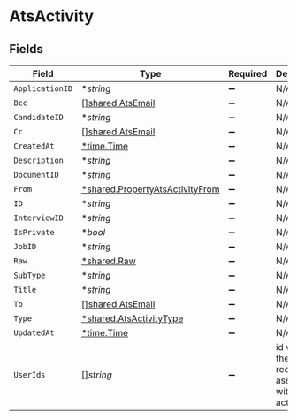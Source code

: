 # AtsActivity


## Fields

| Field                                                                                    | Type                                                                                     | Required                                                                                 | Description                                                                              |
| ---------------------------------------------------------------------------------------- | ---------------------------------------------------------------------------------------- | ---------------------------------------------------------------------------------------- | ---------------------------------------------------------------------------------------- |
| `ApplicationID`                                                                          | **string*                                                                                | :heavy_minus_sign:                                                                       | N/A                                                                                      |
| `Bcc`                                                                                    | [][shared.AtsEmail](../../../pkg/models/shared/atsemail.md)                              | :heavy_minus_sign:                                                                       | N/A                                                                                      |
| `CandidateID`                                                                            | **string*                                                                                | :heavy_minus_sign:                                                                       | N/A                                                                                      |
| `Cc`                                                                                     | [][shared.AtsEmail](../../../pkg/models/shared/atsemail.md)                              | :heavy_minus_sign:                                                                       | N/A                                                                                      |
| `CreatedAt`                                                                              | [*time.Time](https://pkg.go.dev/time#Time)                                               | :heavy_minus_sign:                                                                       | N/A                                                                                      |
| `Description`                                                                            | **string*                                                                                | :heavy_minus_sign:                                                                       | N/A                                                                                      |
| `DocumentID`                                                                             | **string*                                                                                | :heavy_minus_sign:                                                                       | N/A                                                                                      |
| `From`                                                                                   | [*shared.PropertyAtsActivityFrom](../../../pkg/models/shared/propertyatsactivityfrom.md) | :heavy_minus_sign:                                                                       | N/A                                                                                      |
| `ID`                                                                                     | **string*                                                                                | :heavy_minus_sign:                                                                       | N/A                                                                                      |
| `InterviewID`                                                                            | **string*                                                                                | :heavy_minus_sign:                                                                       | N/A                                                                                      |
| `IsPrivate`                                                                              | **bool*                                                                                  | :heavy_minus_sign:                                                                       | N/A                                                                                      |
| `JobID`                                                                                  | **string*                                                                                | :heavy_minus_sign:                                                                       | N/A                                                                                      |
| `Raw`                                                                                    | [*shared.Raw](../../../pkg/models/shared/raw.md)                                         | :heavy_minus_sign:                                                                       | N/A                                                                                      |
| `SubType`                                                                                | **string*                                                                                | :heavy_minus_sign:                                                                       | N/A                                                                                      |
| `Title`                                                                                  | **string*                                                                                | :heavy_minus_sign:                                                                       | N/A                                                                                      |
| `To`                                                                                     | [][shared.AtsEmail](../../../pkg/models/shared/atsemail.md)                              | :heavy_minus_sign:                                                                       | N/A                                                                                      |
| `Type`                                                                                   | [*shared.AtsActivityType](../../../pkg/models/shared/atsactivitytype.md)                 | :heavy_minus_sign:                                                                       | N/A                                                                                      |
| `UpdatedAt`                                                                              | [*time.Time](https://pkg.go.dev/time#Time)                                               | :heavy_minus_sign:                                                                       | N/A                                                                                      |
| `UserIds`                                                                                | []*string*                                                                               | :heavy_minus_sign:                                                                       | id values of the recruiters associated with the activity.                                |